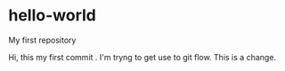 # hello-world
My first repository

Hi, this my first commit . I'm tryng to get use to git flow.
This is a change.
